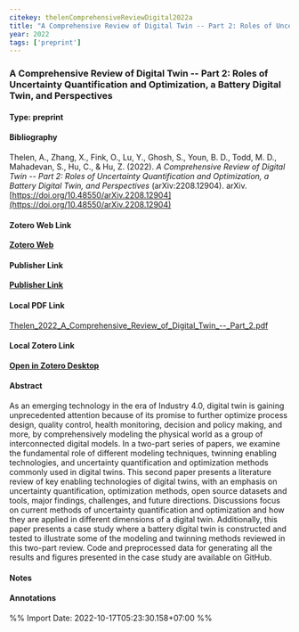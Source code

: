 ```yaml
---
citekey: thelenComprehensiveReviewDigital2022a  
title: "A Comprehensive Review of Digital Twin -- Part 2: Roles of Uncertainty Quantification and Optimization, a Battery Digital Twin, and Perspectives"
year: 2022
tags: ['preprint']
---
```


### A Comprehensive Review of Digital Twin -- Part 2: Roles of Uncertainty Quantification and Optimization, a Battery Digital Twin, and Perspectives  

#### Type: preprint

#### Bibliography
  
Thelen, A., Zhang, X., Fink, O., Lu, Y., Ghosh, S., Youn, B. D., Todd, M. D., Mahadevan, S., Hu, C., & Hu, Z. (2022). _A Comprehensive Review of Digital Twin -- Part 2: Roles of Uncertainty Quantification and Optimization, a Battery Digital Twin, and Perspectives_ (arXiv:2208.12904). arXiv. [https://doi.org/10.48550/arXiv.2208.12904](https://doi.org/10.48550/arXiv.2208.12904)  
  

#### Zotero Web Link
[**Zotero Web**](http://zotero.org/users/242940/items/JUH72N9A)  

#### Publisher Link
[**Publisher Link**](http://arxiv.org/abs/2208.12904)  

#### Local PDF Link
[Thelen_2022_A_Comprehensive_Review_of_Digital_Twin_--_Part_2.pdf](file:///C:/Users/User/Zotero/storage/WX2EUPK7/Thelen_2022_A_Comprehensive_Review_of_Digital_Twin_--_Part_2.pdf)  

#### Local Zotero Link
[**Open in Zotero Desktop**](zotero://select/library/items/JUH72N9A)  

#### Abstract

As an emerging technology in the era of Industry 4.0, digital twin is gaining unprecedented attention because of its promise to further optimize process design, quality control, health monitoring, decision and policy making, and more, by comprehensively modeling the physical world as a group of interconnected digital models. In a two-part series of papers, we examine the fundamental role of different modeling techniques, twinning enabling technologies, and uncertainty quantification and optimization methods commonly used in digital twins. This second paper presents a literature review of key enabling technologies of digital twins, with an emphasis on uncertainty quantification, optimization methods, open source datasets and tools, major findings, challenges, and future directions. Discussions focus on current methods of uncertainty quantification and optimization and how they are applied in different dimensions of a digital twin. Additionally, this paper presents a case study where a battery digital twin is constructed and tested to illustrate some of the modeling and twinning methods reviewed in this two-part review. Code and preprocessed data for generating all the results and figures presented in the case study are available on GitHub.


#### Notes


#### Annotations


%% Import Date: 2022-10-17T05:23:30.158+07:00 %%
